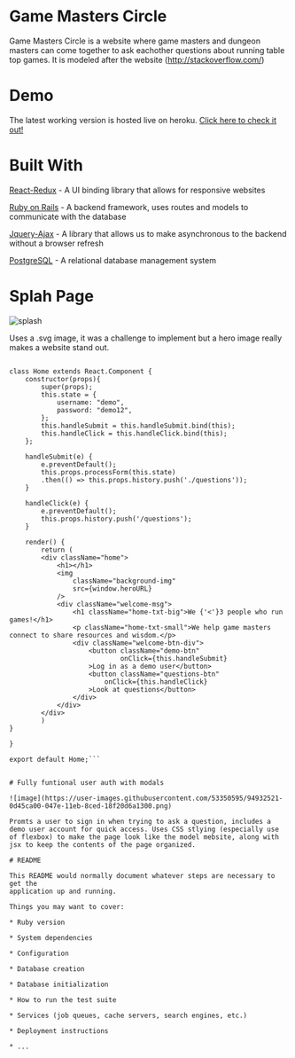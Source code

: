# Game Masters Circle

Game Masters Circle is a website where game masters and dungeon masters can come together to ask eachother questions about running table top games. It is modeled after the website (http://stackoverflow.com/)

# Demo

The latest working version is hosted live on heroku. [Click here to check it out!](http://game-masters-circle.herokuapp.com/#/)

# Built With

[React-Redux](http://www.w3schools.com/whatis/whatis_react.asp) - A UI binding library that allows for responsive websites

[Ruby on Rails](http://w3points.com/ruby-on-rails-introduction/) - A backend framework, uses routes and models to communicate with the database

[Jquery-Ajax](http://www.w3schools.com/jquery/jquery_ajax_intro.asp) - A library that allows us to make asynchronous to the backend without a browser refresh

[PostgreSQL](http://www.w3schools.com/sql/) - A relational database management system


# Splah Page

![splash](https://user-images.githubusercontent.com/53350595/94932095-737e1d00-047d-11eb-897e-a57ceab2da54.png)

Uses a .svg image, it was a challenge to implement but a hero image really makes a website stand out.



```import React from 'react';

class Home extends React.Component {
    constructor(props){
        super(props);
        this.state = {
            username: "demo",
            password: "demo12",
        };
        this.handleSubmit = this.handleSubmit.bind(this);
        this.handleClick = this.handleClick.bind(this);
    };

    handleSubmit(e) {
        e.preventDefault();
        this.props.processForm(this.state)
        .then(() => this.props.history.push('./questions'));
    }

    handleClick(e) {
        e.preventDefault();
        this.props.history.push('/questions');
    }

    render() {
        return (
        <div className="home">
            <h1></h1>
            <img
                className="background-img"
                src={window.heroURL}
            />
            <div className="welcome-msg">
                <h1 className="home-txt-big">We {'<'}3 people who run games!</h1>
                <p className="home-txt-small">We help game masters connect to share resources and wisdom.</p>
                <div className="welcome-btn-div">
                    <button className="demo-btn"
                            onClick={this.handleSubmit}
                    >Log in as a demo user</button>
                    <button className="questions-btn"
                        onClick={this.handleClick}
                    >Look at questions</button>
                </div>
            </div>
        </div>
        )
}

}

export default Home;```


# Fully funtional user auth with modals

![image](https://user-images.githubusercontent.com/53350595/94932521-0d45ca00-047e-11eb-8ced-18f20d6a1300.png)

Promts a user to sign in when trying to ask a question, includes a demo user account for quick access. Uses CSS stlying (especially use of flexbox) to make the page look like the model mebsite, along with jsx to keep the contents of the page organized.

# README

This README would normally document whatever steps are necessary to get the
application up and running.

Things you may want to cover:

* Ruby version

* System dependencies

* Configuration

* Database creation

* Database initialization

* How to run the test suite

* Services (job queues, cache servers, search engines, etc.)

* Deployment instructions

* ...
